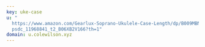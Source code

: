 ```yaml
---
key: uke-case
u: "
  https://www.amazon.com/Gearlux-Soprano-Ukulele-Case-Length/dp/B009MBND9S/ref=\
  psdc_11968841_t2_B06XB2V166?th=1"
domain: u.colewilson.xyz
---
```

